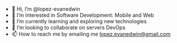 - 👋 Hi, I’m @lopez-evanedwin
- 👀 I’m interested in Software Development: Mobile and Web
- 🌱 I’m currently learning and exploring new technologies
- 💞️ I’m looking to collaborate on servers DevOps
- 📫 How to reach me by emailing me lopez.evanedwin@gmail.com

<!---
lopez-evanedwin/lopez-evanedwin is a ✨ special ✨ repository because its `README.md` (this file) appears on your GitHub profile.
You can click the Preview link to take a look at your changes.
--->
